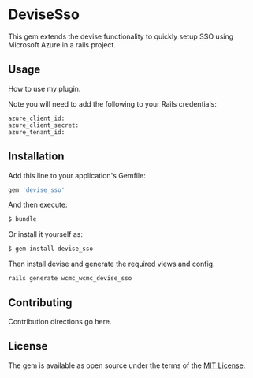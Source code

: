 # DeviseSso
This gem extends the devise functionality to quickly setup SSO using Microsoft Azure in a rails project.

## Usage
How to use my plugin.

Note you will need to add the following to your Rails credentials:

```
azure_client_id:
azure_client_secret:
azure_tenant_id:
```

## Installation
Add this line to your application's Gemfile:

```ruby
gem 'devise_sso'
```

And then execute:
```bash
$ bundle
```

Or install it yourself as:
```bash
$ gem install devise_sso
```

Then install devise and generate the required views and config.

```
rails generate wcmc_wcmc_devise_sso
```

## Contributing
Contribution directions go here.

## License
The gem is available as open source under the terms of the [MIT License](https://opensource.org/licenses/MIT).
